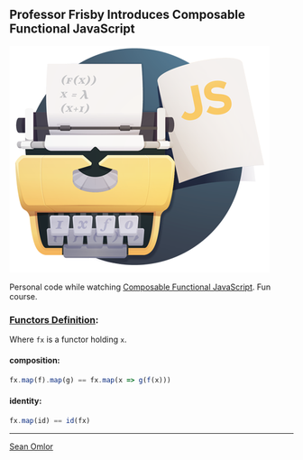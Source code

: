 ## Professor Frisby Introduces Composable Functional JavaScript

[![Book cover](cover.png)](https://egghead.io/courses/professor-frisby-introduces-composable-functional-javascript)

Personal code while watching [Composable Functional JavaScript](https://egghead.io/courses/professor-frisby-introduces-composable-functional-javascript). Fun course.

### [Functors Definition](https://en.wikipedia.org/wiki/Functor#Definition):

Where `fx` is a functor holding `x`.

#### composition:

```javascript
fx.map(f).map(g) == fx.map(x => g(f(x)))
```

#### identity:

```javascript
fx.map(id) == id(fx)
```

---
[Sean Omlor](http://seanomlor.com)
